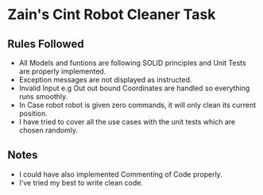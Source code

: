 # Zain's Cint Robot Cleaner Task

## Rules Followed
* All Models and funtions are following SOLID principles and Unit Tests are properly implemented. 
* Exception messages are not displayed as instructed.
* Invalid Input e.g Out out bound Coordinates are handled so everything runs smoothly.
* In Case robot robot is given zero commands, it will only clean its current position.
* I have tried to cover all the use cases with the unit tests which are chosen randomly. 

## Notes
* I could have also implemented Commenting of Code properly.
* I've tried my best to write clean code. 
